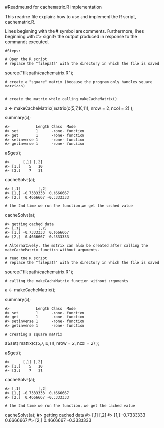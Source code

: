 #Readme.md for cachematrix.R implementation

This readme file explains how to use and implement the R script, cachematrix.R.

Lines beginning with the # symbol are comments. Furthermore, lines beginning with #> signify the output produced in response to the commands executed.


	#Steps:

	# Open the R script
	# replace the "filepath" with the directory in which the file is saved

source("filepath/cachematrix.R");

	# create a "square" matrix (because the program only handles square matrices)


	# create the matrix while calling makeCacheMatrix()

a <- makeCacheMatrix( matrix(c(5,7,10,11), nrow = 2, ncol = 2) );

summary(a);

	#>            Length Class  Mode    
	#> set        1      -none- function
	#> get        1      -none- function
	#> setinverse 1      -none- function
	#> getinverse 1      -none- function

a$get();

	#>      [,1] [,2]
	#> [1,]    5   10
	#> [2,]    7   11

cacheSolve(a);

	#> [,1]        [,2]
	#> [1,] -0.7333333  0.6666667
	#> [2,]  0.4666667 -0.3333333

	# the 2nd time we run the function,we get the cached value

cacheSolve(a);

	#> getting cached data
	#> [,1]        [,2]
	#> [1,] -0.7333333  0.6666667
	#> [2,]  0.4666667 -0.3333333

	# Alternatively, the matrix can also be created after calling the makeCacheMatrix function without arguments.

	# read the R script
	# replace the "filepath" with the directory in which the file is saved

source("filepath/cachematrix.R");

	# calling the makeCacheMatrix function without arguments

a <- makeCacheMatrix();

summary(a);

	#>            Length Class  Mode    
	#> set        1      -none- function
	#> get        1      -none- function
	#> setinverse 1      -none- function
	#> getinverse 1      -none- function

	# creating a square matrix

a$set( matrix(c(5,7,10,11), nrow = 2, ncol = 2) );

a$get();

	#>      [,1] [,2]
	#> [1,]    5   10
	#> [2,]    7   11

cacheSolve(a);

	#> [,1]        [,2]
	#> [1,] -0.7333333  0.6666667
	#> [2,]  0.4666667 -0.3333333

	# the 2nd time we run the function, we get the cached value

cacheSolve(a);
	#> getting cached data
	#> [,1]        [,2]
	#> [1,] -0.7333333  0.6666667
	#> [2,]  0.4666667 -0.3333333
